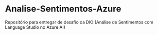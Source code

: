 # Analise-Sentimentos-Azure
Repositório para entregar de desafio da DIO (Análise de Sentimentos com Language Studio no Azure AI)
